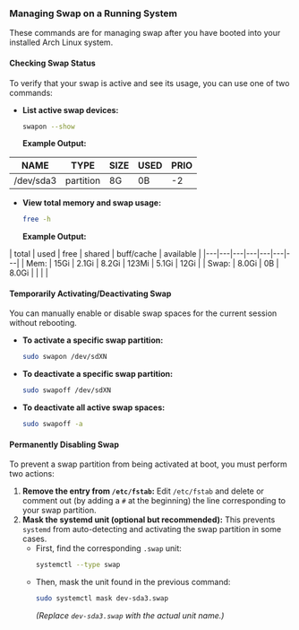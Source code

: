 ### Managing Swap on a Running System

These commands are for managing swap after you have booted into your installed Arch Linux system.

#### Checking Swap Status

To verify that your swap is active and see its usage, you can use one of two commands:

*   **List active swap devices:**
    ```bash
    swapon --show
    ```
    **Example Output:**

| NAME | TYPE | SIZE | USED | PRIO |
|---|---|---|---|---|
| /dev/sda3 | partition | 8G | 0B | -2 |

*   **View total memory and swap usage:**
    ```bash
    free -h
    ```
    **Example Output:**

| total | used | free | shared | buff/cache | available |
|---|---|---|---|---|---|---|
| Mem: | 15Gi | 2.1Gi | 8.2Gi | 123Mi | 5.1Gi | 12Gi |
| Swap: | 8.0Gi | 0B | 8.0Gi | | | |

#### Temporarily Activating/Deactivating Swap

You can manually enable or disable swap spaces for the current session without rebooting.

*   **To activate a specific swap partition:**
    ```bash
    sudo swapon /dev/sdXN
    ```

*   **To deactivate a specific swap partition:**
    ```bash
    sudo swapoff /dev/sdXN
    ```

*   **To deactivate all active swap spaces:**
    ```bash
    sudo swapoff -a
    ```

#### Permanently Disabling Swap

To prevent a swap partition from being activated at boot, you must perform two actions:

1.  **Remove the entry from `/etc/fstab`:** Edit `/etc/fstab` and delete or comment out (by adding a `#` at the beginning) the line corresponding to your swap partition.
2.  **Mask the systemd unit (optional but recommended):** This prevents `systemd` from auto-detecting and activating the swap partition in some cases.
    *   First, find the corresponding `.swap` unit:
        ```bash
        systemctl --type swap
        ```
    *   Then, mask the unit found in the previous command:
        ```bash
        sudo systemctl mask dev-sda3.swap
        ```
        *(Replace `dev-sda3.swap` with the actual unit name.)*
